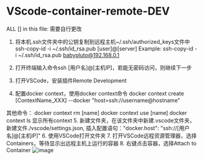 # VScode-container-remote-DEV
ALL [] in this file: 需要自行更改
1. 将本机.ssh文件夹中的公钥复制到远程主机~/.ssh/authorized_keys文件中
   ssh-copy-id -i ~/.ssh/id_rsa.pub [user]@[server]
   Example: ssh-copy-id -i ~/.ssh/id_rsa.pub babypluto@192.168.0.1
   
2. 打开终端输入命令ssh [用户名]@[主机IP]，若能无密码访问，则继续下一步
3. 打开VSCode，安装插件Remote Development
4. 配置docker context，使用docker context命令
   docker context create [ContextName_XXX] --docker "host=ssh://username@hostname"
   
  其他命令： docker context rm [name]
             docker context use [name]
             docker context ls 显示所有context
5. 新建文件夹，在该文件夹中新建.vscode文件夹，新建文件./vscode/settings.json, 插入配置语句："docker.host": "ssh://[用户名]@[主机IP]"
6. 使用VSCode打开文件夹
7. 打开VSCode远程资源管理器，选择Containers，等待显示出远程主机上运行的容器
8. 右键点击容器，选择Attach to Container
 ![image](https://user-images.githubusercontent.com/67892316/147260094-1a489cc8-39a4-44d8-8d03-dd9286335140.png)







